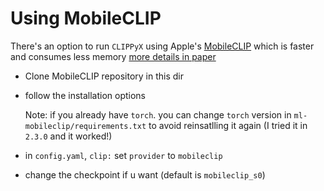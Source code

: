 # Using MobileCLIP

There's an option to run `CLIPPyX` using Apple's [MobileCLIP](https://github.com/apple/ml-mobileclip/tree/main) which is faster and consumes less memory [more details in paper](https://arxiv.org/pdf/2311.17049)

- Clone MobileCLIP repository in this dir
- follow the installation options

    Note: if you already have `torch`. you can change `torch` version in `ml-mobileclip/requirements.txt` to avoid reinsatlling it again (I tried it in `2.3.0` and it worked!)

- in `config.yaml`, `clip:` set `provider` to `mobileclip`
- change the checkpoint if u want (default is `mobileclip_s0`)
